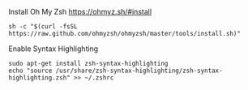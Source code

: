 Install Oh My Zsh
https://ohmyz.sh/#install
    
    sh -c "$(curl -fsSL https://raw.github.com/ohmyzsh/ohmyzsh/master/tools/install.sh)"

Enable Syntax Highlighting
    
    sudo apt-get install zsh-syntax-highlighting
    echo "source /usr/share/zsh-syntax-highlighting/zsh-syntax-highlighting.zsh" >> ~/.zshrc
